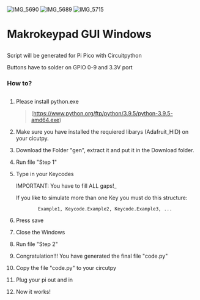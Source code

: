 ![IMG_5690](https://user-images.githubusercontent.com/73909061/117583885-f0efc700-b109-11eb-931a-10f14d86006f.jpg)
![IMG_5689](https://user-images.githubusercontent.com/73909061/117583892-f77e3e80-b109-11eb-82d3-930b62e07429.jpg)
![IMG_5715](https://user-images.githubusercontent.com/73909061/117583897-006f1000-b10a-11eb-92e2-95f7a1b1191a.JPG)
# Makrokeypad GUI Windows <h2> 
Script will be generated for Pi Pico with Circuitpython

Buttons have to solder on GPIO 0-9 and 3.3V port


### How to? <h2>

1.  Please install python.exe
    > (https://www.python.org/ftp/python/3.9.5/python-3.9.5-amd64.exe) 

2.  Make sure you have installed the requiered libarys (Adafruit_HID) on your cicutpy.

3.  Download the Folder "gen", extract it and put it in the Download folder. 

4.  Run file "Step 1"

5.  Type in your Keycodes

    IMPORTANT: You have to fill ALL gaps!_
    
    If you like to simulate more than one Key you must do this structure:
    
                Example1, Keycode.Example2, Keycode.Example3, ...

6.  Press save

7.  Close the Windows 

8.  Run file "Step 2"

9.  Congratulation!!! You have generated the final file "code.py"

10. Copy the file "code.py" to your circutpy

11. Plug your pi out and in 

12. Now it works!


